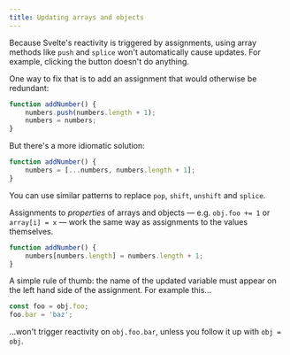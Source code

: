 ```yaml
---
title: Updating arrays and objects
---
```


Because Svelte's reactivity is triggered by assignments, using array methods like `push` and `splice` won't automatically cause updates. For example, clicking the button doesn't do anything.

One way to fix that is to add an assignment that would otherwise be redundant:

```js
function addNumber() {
	numbers.push(numbers.length + 1);
	numbers = numbers;
}
```

But there's a more idiomatic solution:

```js
function addNumber() {
	numbers = [...numbers, numbers.length + 1];
}
```

You can use similar patterns to replace `pop`, `shift`, `unshift` and `splice`.

Assignments to *properties* of arrays and objects — e.g. `obj.foo += 1` or `array[i] = x` — work the same way as assignments to the values themselves.

```js
function addNumber() {
	numbers[numbers.length] = numbers.length + 1;
}
```

A simple rule of thumb: the name of the updated variable must appear on the left hand side of the assignment. For example this...

```js
const foo = obj.foo;
foo.bar = 'baz';
```

...won't trigger reactivity on `obj.foo.bar`, unless you follow it up with `obj = obj`.
